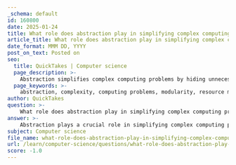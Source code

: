 ```yaml
---
_schema: default
id: 160800
date: 2025-01-24
title: What role does abstraction play in simplifying complex computing problems?
article_title: What role does abstraction play in simplifying complex computing problems?
date_format: MMM DD, YYYY
post_on_text: Posted on
seo:
  title: QuickTakes | Computer science
  page_description: >-
    Abstraction simplifies complex computing problems by hiding unnecessary details, facilitating modularity, improving comprehension, managing resources, enabling scalability, and allowing a focus on high-level functionality in software development.
  page_keywords: >-
    abstraction, complexity, computing problems, modularity, resource management, scalability, high-level concepts, software engineering, graphical user interface, cloud computing, algorithm design
author: QuickTakes
question: >-
    What role does abstraction play in simplifying complex computing problems?
answer: >-
    Abstraction plays a crucial role in simplifying complex computing problems by allowing developers and computer scientists to focus on high-level concepts without getting overwhelmed by the intricate details of lower-level operations. Here are several key aspects of how abstraction contributes to this simplification:\n\n1. **Hiding Complexity**: Abstraction allows developers to hide unnecessary details and expose only the essential features of a system. For instance, when using a programming language, developers can utilize functions and libraries without needing to understand the underlying implementation. This enables them to concentrate on solving higher-level problems rather than getting bogged down by the complexities of the underlying code.\n\n2. **Modularity**: By breaking down complex systems into smaller, manageable components, abstraction facilitates modularity. Each module can be developed, tested, and maintained independently, which enhances the overall efficiency of the development process. For example, in software engineering, different layers of abstraction (such as the user interface, application logic, and data storage) can be developed separately.\n\n3. **Improved Comprehension**: Abstraction provides a simplified view of complex systems, making it easier for developers to understand and work with them. For example, a graphical user interface (GUI) abstracts the underlying code and hardware interactions, allowing users to interact with software applications through intuitive visual elements like buttons and menus.\n\n4. **Resource Management**: In operating systems, abstraction is used to manage hardware resources effectively. Device drivers abstract the details of hardware interactions, allowing applications to communicate with hardware devices without needing to know the specifics of how those devices operate. This separation simplifies application development and enhances portability across different hardware platforms.\n\n5. **Facilitating Scalability**: By abstracting away the complexities, systems can be designed to be more scalable and maintainable. For instance, cloud computing services provide an abstraction layer that allows users to access computing resources without needing to manage the underlying infrastructure.\n\n6. **Focus on High-Level Functionality**: Abstraction allows developers to focus on what a system does rather than how it does it. This is particularly important in algorithm design, where the focus can be on the efficiency and effectiveness of the algorithm rather than the low-level details of its implementation.\n\nIn summary, abstraction is a fundamental concept in computer science that simplifies complex systems by hiding unnecessary details and exposing essential features. This process enhances comprehension, modularity, and efficiency, ultimately leading to more scalable and maintainable systems.
subject: Computer science
file_name: what-role-does-abstraction-play-in-simplifying-complex-computing-problems.md
url: /learn/computer-science/questions/what-role-does-abstraction-play-in-simplifying-complex-computing-problems
score: -1.0
---
```


&nbsp;